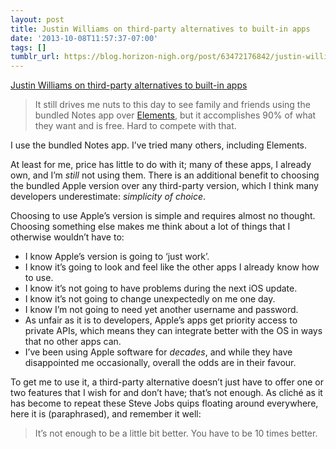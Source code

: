 ```yaml
---
layout: post
title: Justin Williams on third-party alternatives to built-in apps
date: '2013-10-08T11:57:37-07:00'
tags: []
tumblr_url: https://blog.horizon-nigh.org/post/63472176842/justin-williams-on-third-party-alternatives-to
---
```

[Justin Williams on third-party alternatives to built-in apps](http://carpeaqua.com/2013/10/08/stop-sherlocking-yourself/)  

> It still drives me nuts to this day to see family and friends using the bundled Notes app over [Elements](http://bit.ly/elements20), but it accomplishes 90% of what they want and is free. Hard to compete with that.

I use the bundled Notes app. I’ve tried many others, including Elements.

At least for me, price has little to do with it; many of these apps, I already own, and I’m _still_ not using them. There is an additional benefit to choosing the bundled Apple version over any third-party version, which I think many developers underestimate: _simplicity of choice_.

Choosing to use Apple’s version is simple and requires almost no thought. Choosing something else makes me think about a lot of things that I otherwise wouldn’t have to:

- I know Apple’s version is going to ‘just work’.
- I know it’s going to look and feel like the other apps I already know how to use.
- I know it’s not going to have problems during the next iOS update.
- I know it’s not going to change unexpectedly on me one day.
- I know I’m not going to need yet another username and password.
- As unfair as it is to developers, Apple’s apps get priority access to private APIs, which means they can integrate better with the OS in ways that no other apps can.
- I’ve been using Apple software for _decades_, and while they have disappointed me occasionally, overall the odds are in their favour.

To get me to use it, a third-party alternative doesn’t just have to offer one or two features that I wish for and don’t have; that’s not enough. As cliché as it has become to repeat these Steve Jobs quips floating around everywhere, here it is (paraphrased), and remember it well:

> It’s not enough to be a little bit better. You have to be 10 times better.

